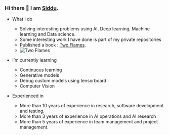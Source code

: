 ### Hi there 👋 I am [Siddu](https://www.linkedin.com/in/swamy-ks-b3739955/).
- What I do
  - Solving interesting problems using AI, Deep learning, Machine learning and Data science.
  - Some interesting work I have done is part of my private repositories
  - Published a book : [Two Flames](https://www.amazon.ca/Flames-Marulasidda-swamy-Kibbanahalli-Shivalingappa-ebook/dp/B0BGYMGTJB).
  - ![Two Flames](https://m.media-amazon.com/images/I/51LhrrHGPBL._SY250_.jpg)

- I’m currently learning
  - Continuous learning
  - Generative models
  - Debug custom models using tensorboard
  - Computer Vision
- Experienced in
  - More than 10 years of experience in research, software development and testing.
  - More than 3 years of experience in AI operations and AI research
  - More than 5 years of experience in team management and project management.
 

<!--
**creative-swamy/creative-swamy** is a ✨ _special_ ✨ repository because its `README.md` (this file) appears on your GitHub profile.

Here are some ideas to get you started:


- 🌱 I’m currently learning ...
- 👯 I’m looking to collaborate on ...
- 🤔 I’m looking for help with ...
- 💬 Ask me about ...
- 📫 How to reach me: ...
- 😄 Pronouns: ...
- ⚡ Fun fact: ...
-->
